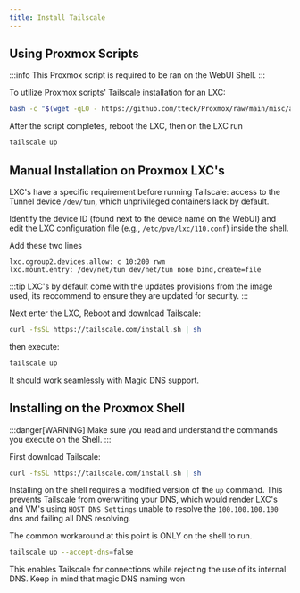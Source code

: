 ```yaml
---
title: Install Tailscale
---
```


## Using Proxmox Scripts

:::info
This Proxmox script is required to be ran on the WebUI Shell.
:::

To utilize Proxmox scripts' Tailscale installation for an LXC:

```bash
bash -c "$(wget -qLO - https://github.com/tteck/Proxmox/raw/main/misc/add-tailscale-lxc.sh)"
```

After the script completes, reboot the LXC, then on the LXC run

```bash
tailscale up
```

## Manual Installation on Proxmox LXC's

LXC's have a specific requirement before running Tailscale: access to the Tunnel device `/dev/tun`, which unprivileged containers lack by default.

Identify the device ID (found next to the device name on the WebUI) and edit the LXC configuration file (e.g., `/etc/pve/lxc/110.conf`) inside the shell.

Add these two lines

```text
lxc.cgroup2.devices.allow: c 10:200 rwm 
lxc.mount.entry: /dev/net/tun dev/net/tun none bind,create=file
```

:::tip
LXC's by default come with the updates provisions from the image used, its reccommend to ensure they are updated for security.
:::


Next enter the LXC, Reboot and download Tailscale:

```bash
curl -fsSL https://tailscale.com/install.sh | sh
```

then execute:

```bash
tailscale up
```

It should work seamlessly with Magic DNS support.

## Installing on the Proxmox Shell

:::danger[WARNING]
Make sure you read and understand the commands you execute on the Shell.
:::

First download Tailscale:

```bash
curl -fsSL https://tailscale.com/install.sh | sh
```

Installing on the shell requires a modified version of the `up` command. This prevents Tailscale from overwriting your DNS, which would render LXC's and VM's using `HOST DNS Settings` unable to resolve the `100.100.100.100` dns and failing all DNS resolving.

The common workaround at this point is ONLY on the shell to run.
```bash
tailscale up --accept-dns=false
```

This enables Tailscale for connections while rejecting the use of its internal DNS. Keep in mind that magic DNS naming won